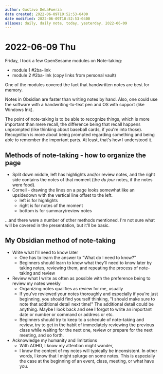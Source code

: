 ```yaml
---
author: Gustavo DeLaFuerza
date created: 2022-06-09T10:52:53-0400
date modified: 2022-06-09T10:52:53-0400
aliases: daily, daily note, today, yesterday, 2022-06-09
---
```


# 2022-06-09 Thu

Friday, I took a few OpenSesame modules on Note-taking:

- module 1 #2ba-link
- module 2 #2ba-link (copy links from personal vault)

One of the modules covered the fact that handwritten notes are best for memory. 

Notes in Obsidian are faster than writing notes by hand. Also, one could use the software with a handwriting-to-text pen and OS with support (like Windows Ink). 

The point of note-taking is to be able to recognize things, which is more important than mere recall, the difference being that recall happens unprompted (like thinking about baseball cards, if you're into those). Recognition is more about being prompted regarding something and being able to remember the important parts. At least, that's how I understood it.

## Methods of note-taking - how to organize the page

- Split down middle, left has highlights and/or review notes, and the right side contains the notes of that moment (the *du jour* notes, if the notes were food).
- Cornell - drawing the lines on a page looks somewhat like an upsidedown with the vertical line offset to the left. 
	- left is for highlights
	- right is for notes of the moment
	- bottom is for summary/review notes

...and there were a number of other methods mentioned. I'm not sure what will be covered in the presentation, but it'll be basic. 

## My Obsidian method of note-taking

- Write what I'll need to know later
	- One has to learn the answer to "What do I need to know?"
	- Beginners should learn to know what they'll need to know later by taking notes, reviewing them, and repeating the process of note-taking and review
- Review what I write as often as possible with the preference being to review my notes weekly
	- Organizing notes qualifies as review for me, usually
	- If you've reviewed your notes thoroughly and especially if you're just beginning, you should find yourself thinking, "I should make sure to note that additional detail next time!" The additional detail could be anything. Maybe I look back and see I forgot to write an important date or number or command or address or etc.
	- Beginners should try to keep to a schedule of note-taking and review, try to get in the habit of immediately reviewing the previous class while waiting for the next one, review or prepare for the next meeting, and so forth.
- Acknowledge my humanity and limitations
	- With ADHD, I know my attention might wander, 
	- I know the content of my notes will typically be inconsistent. In other words, I know that I might splurge on some notes. This is especially the case at the beginning of an event, class, meeting, or what have you.